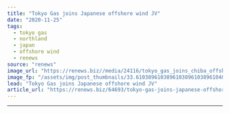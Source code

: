 ```yaml
---
title: "Tokyo Gas joins Japanese offshore wind JV"
date: "2020-11-25"
tags: 
  - tokyo gas
  - northland
  - japan
  - offshore wind
  - renews
source: "renews"
image_url: "https://renews.biz//media/24116/tokyo_gas_joins_chiba_offshore_project_in_japan_credit_tokyo_gas-1.jpg?mode=crop&width=770&heightratio=0.6103896103896103896103896104&slimmage=true"
image_fp: "/assets/img/post_thumbnails/33.6103896103896103896103896104&slimmage=true"
lead: "Tokyo Gas joins Japanese offshore wind JV"
article_url: "https://renews.biz/64693/tokyo-gas-joins-japanese-offshore-wind-jv/"
---
```


---
